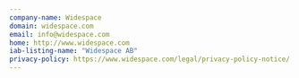 ```yaml
---
company-name: Widespace
domain: widespace.com
email: info@widespace.com
home: http://www.widespace.com
iab-listing-name: "Widespace AB"
privacy-policy: https://www.widespace.com/legal/privacy-policy-notice/
---
```




